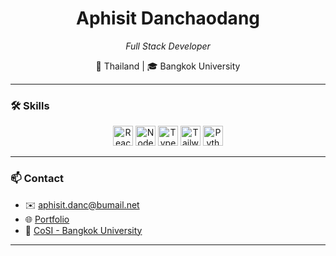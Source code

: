 <div align="center">
  <h1>Aphisit Danchaodang</h1>
  <p><em>Full Stack Developer</em></p>
  <p>📍 Thailand | 🎓 Bangkok University</p>
</div>

---

### 🛠️ Skills

<div align="center">
  <img src="https://raw.githubusercontent.com/danielcranney/readme-generator/main/public/icons/skills/react-colored.svg" width="32" height="32" alt="React" /> 
  <img src="https://raw.githubusercontent.com/danielcranney/readme-generator/main/public/icons/skills/nodejs-colored.svg" width="32" height="32" alt="NodeJS" /> 
  <img src="https://raw.githubusercontent.com/danielcranney/readme-generator/main/public/icons/skills/typescript-colored.svg" width="32" height="32" alt="TypeScript" /> 
  <img src="https://raw.githubusercontent.com/danielcranney/readme-generator/main/public/icons/skills/tailwindcss-colored.svg" width="32" height="32" alt="TailwindCSS" /> 
  <img src="https://raw.githubusercontent.com/danielcranney/readme-generator/main/public/icons/skills/python-colored.svg" width="32" height="32" alt="Python" />
</div>

---

### 📫 Contact

- ✉️ [aphisit.danc@bumail.net](mailto:aphisit.danc@bumail.net)
- 🌐 [Portfolio](https://aphsx.vercel.app/)
- 🏢 [CoSI - Bangkok University](https://cosi.bu.ac.th/)

---
